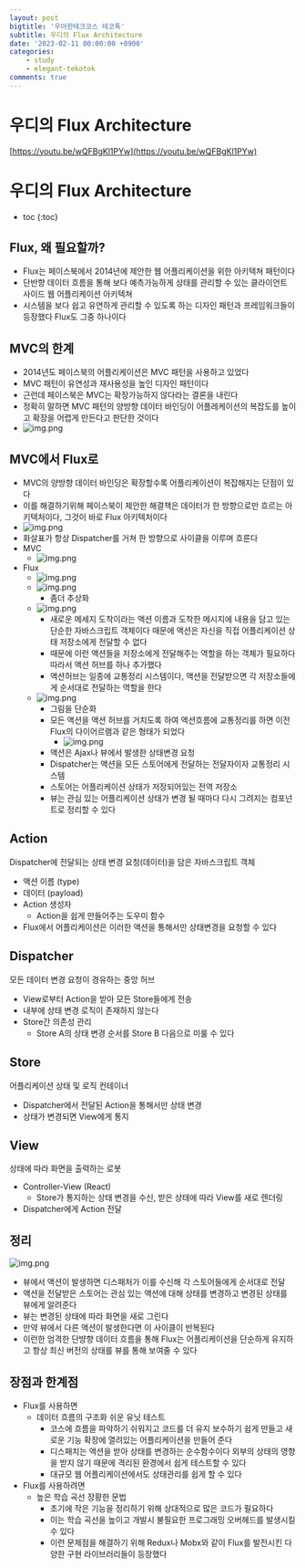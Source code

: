 ```yaml
---
layout: post
bigtitle: '우아한테크코스 테코톡'
subtitle: 우디의 Flux Architecture
date: '2023-02-11 00:00:00 +0900'
categories:
    - study
    - elegant-tekotok
comments: true
---
```


# 우디의 Flux Architecture
[https://youtu.be/wQFBgKl1PYw](https://youtu.be/wQFBgKl1PYw)

# 우디의 Flux Architecture
* toc
{:toc}

## Flux, 왜 필요할까?
+ Flux는 페이스북에서 2014년에 제안한 웹 어플리케이션을 위한 아키텍쳐 패턴이다
+ 단반향 데이터 흐름을 통해 보다 예측가능하게 상태를 관리할 수 있는 클라이언트 사이드 웹 어플리케이션 아키텍쳐 
+ 시스템을 보다 쉽고 유연하게 관리할 수 있도록 하는 디자인 패턴과 프레임워크들이 등장했다 Flux도 그중 하나이다 

## MVC의 한계 
+ 2014년도 페이스북의 어플리케이션은 MVC 패턴을 사용하고 있었다 
+ MVC 패턴이 유연성과 재사용성을 높인 디자인 패턴이다
+ 근런데 페이스북은 MVC는 확장가능하지 않다라는 결론을 내린다 
+ 정확히 말하면 MVC 패턴의 양방향 데이터 바인딩이 어플레케이션의 복잡도를 높이고 확장을 어렵게 만든다고 판단한 것이다 
+ ![img.png](../../../assets/img/elegant-tekotok/WOODY-Flux-Architecture.png)

## MVC에서 Flux로
+ MVC의 양방향 데이터 바인딩은 확장할수록 어플리케이션이 복잡해지는 단점이 있다
+ 이를 해결하기위해 페이스북이 제안한 해결책은 데이터가 한 방향으로만 흐르는 아키텍처이다, 그것이 바로 Flux 아키텍처이다 
+ ![img.png](../../../assets/img/elegant-tekotok/WOODY-Flux-Architecture2.png)
+ 화살표가 항상 Dispatcher를 거쳐 한 방향으로 사이클을 이루며 흐른다 
+ MVC
  + ![img.png](../../../assets/img/elegant-tekotok/WOODY-Flux-Architecture3.png)
+ Flux
  + ![img.png](../../../assets/img/elegant-tekotok/WOODY-Flux-Architecture4.png)
  + ![img.png](../../../assets/img/elegant-tekotok/WOODY-Flux-Architecture5.png)
    + 좀더 추상화
  + ![img.png](../../../assets/img/elegant-tekotok/WOODY-Flux-Architecture6.png)
    + 새로운 메세지 도착이라는 액션 이름과 도착한 메시지에 내용을 담고 있는 단순한 자바스크립트 객체이다 때문에 액션은 자신을 직접 어플리케이션 상태 저장소에게 전달할 수 없다 
    + 때문에 이런 액션들을 저장소에게 전달해주는 역할을 하는 객체가 필요하다 따라서 액션 허브를 하나 추가했다 
    + 액션허브는 일종에 교통정리 시스템이다, 액션을 전달받으면 각 저장소들에게 순서대로 전달하는 역할을 한다 
  + ![img.png](../../../assets/img/elegant-tekotok/WOODY-Flux-Architecture7.png)
    + 그림을 단순화 
    + 모든 액션을 액션 허브를 거치도록 하여 액션흐름에 교통정리를 하면 이전 Flux의 다이어르램과 같은 형태가 되었다 
      + ![img.png](../../../assets/img/elegant-tekotok/WOODY-Flux-Architecture2.png)
    + 액션은 Ajax나 뷰에서 발생한 상태변경 요청 
    + Dispatcher는 액션을 모든 스토어에게 전달하는 전달자이자 교통정리 시스템
    + 스토어는 어플리케이션 상태가 저장되어있는 전역 저장소 
    + 뷰는 관심 있는 어플리케이션 상태가 변경 될 때마다 다시 그려지는 컴포넌트로 정리할 수 있다 

## Action
Dispatcher에 전달되는 상태 변경 요청(데이터)을 담은 자바스크립트 객체
+ 액션 이름 (type)
+ 데이터 (payload)
+ Action 생성자
  + Action을 쉽게 만들어주는 도우미 함수
+ Flux에서 어플리케이션은 이러한 액션을 통해서만 상태변경을 요청할 수 있다

## Dispatcher
모든 데이터 변경 요청이 경유하는 중앙 허브
+ View로부터 Action을 받아 모든 Store들에게 전송
+ 내부에 상태 변경 로직이 존재하지 않는다 
+ Store간 의존성 관리
  + Store A의 상태 변경 순서를 Store B 다음으로 미룰 수 있다 

## Store
어플리케이션 상태 및 로직 컨테이너
+ Dispatcher에서 전달된 Action을 통해서만 상태 변경
+ 상태가 변경되면 View에게 통지 

## View
상태에 따라 화면을 출력하는 로봇
+ Controller-View (React)
  + Store가 통지하는 상태 변경을 수신, 받은 상태에 따라 View를 새로 렌더링 
+ Dispatcher에게 Action 전달 

## 정리 
![img.png](../../../assets/img/elegant-tekotok/WOODY-Flux-Architecture8.png)
+ 뷰에서 액션이 발생하면 디스패처가 이를 수신해 각 스토어들에게 순서대로 전달
+ 액션을 전달받은 스토어는 관심 있는 액션에 대해 상태를 변경하고 변경된 상태를 뷰에게 알려준다 
+ 뷰는 변경된 상태에 따라 화면을 새로 그린다 
+ 만약 뷰에서 다른 액션이 발생한다면 이 사이클이 반복된다
+ 이런한 엄격한 단뱡향 데이터 흐름을 통해 Flux는 어플리케이션을 단순하게 유지하고 항상 최신 버전의 상태를 뷰를 통해 보여줄 수 있다 

## 장점과 한계점
+ Flux를 사용하면
  + 데이터 흐름의 구조화 쉬운 유닛 테스트 
    + 코스에 흐름을 파악하기 쉬워지고 코드를 더 유지 보수하기 쉽게 만들고 새로운 기능 확장에 열려있는 어플리케이션을 만들어 준다 
    + 디스패치는 액션을 받아 상태를 변경하는 순수함수이다 외부의 상태의 영향을 받지 않기 때문에 격리된 환경에서 쉽게 테스트할 수 있다 
    + 대규모 웹 어플리케이션에서도 상태관리를 쉽게 할 수 있다 
+ Flux를 사용하려면
  + 높은 학습 곡선 장황한 문법 
    + 초기에 작은 기능을 정리하기 위해 상대적으로 많은 코드가 필요하다 
    + 이는 학습 곡선을 높이고 개발시 불필요한 프로그래밍 오버헤드를 발생시킬 수 있다 
    + 이런 문제점을 해결하기 위해 Redux나 Mobx와 같이 Flux를 발전시킨 다양한 구현 라이브러리들이 등장했다 

